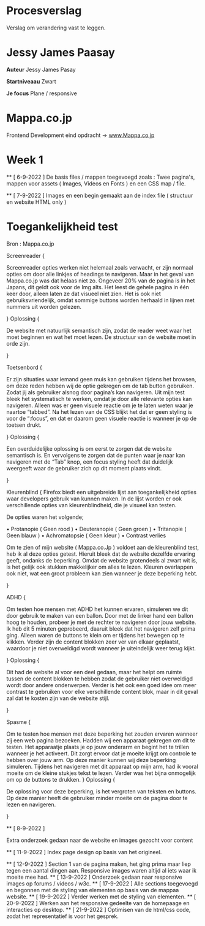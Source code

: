 # Procesverslag


Verslag om verandering vast te leggen.

# Jessy James Paasay

**Auteur**
Jessy James Pasay

**Startniveaau**
Zwart

**Je focus**
Plane / responsive

# Mappa.co.jp

Frontend Development eind opdracht -> www.Mappa.co.jp


# Week 1

** [ 6-9-2022 ]
De basis files / mappen toegevoegd zoals : Twee pagina's, mappen voor assets ( Images, Videos en Fonts ) en een CSS map / file.

** [ 7-9-2022 ]
Images en een begin gemaakt aan de index file ( structuur en website HTML only )

# Toegankelijkheid  test
Bron : Mappa.co.jp
 
Screenreader { 

Screenreader opties werken niet helemaal zoals verwacht, er zijn normaal opties om door alle linkjes of headings te navigeren. Maar in het geval van Mappa.co.jp was dat helaas niet zo. 
Ongeveer 20% van de pagina is in het Japans, dit geldt ook voor de Img alts. Het leest de gehele pagina in één keer door, alleen laten ze dat visueel niet zien. Het is ook niet gebruiksvriendelijk, omdat sommige buttons worden herhaald in lijnen met nummers uit worden gelezen. 

}
Oplossing {

De website met natuurlijk semantisch zijn, zodat de reader weet waar het moet beginnen en wat het moet lezen. De structuur van de website moet in orde zijn. 

}


Toetsenbord {

Er zijn situaties waar iemand geen muis kan gebruiken tijdens het browsen,  om deze reden hebben wij de optie gekregen om de tab button gebruiken. Zodat jij als gebruiker alsnog door pagina’s kan navigeren. Uit mijn test bleek het systematisch te werken, omdat je door alle relevante opties kan navigeren. Alleen was er geen visuele reactie om je te laten weten waar je naartoe “tabbed”. Na het lezen van de CSS blijkt het dat er geen styling is voor de “:focus”, en dat er daarom geen visuele reactie is wanneer je op de toetsen drukt.

}
Oplossing {

Een overduidelijke oplossing is om eerst te zorgen dat de website semantisch is. En vervolgens te zorgen dat de punten waar je naar kan navigeren met de “Tab” knop, een focus styling heeft dat duidelijk weergeeft waar de gebruiker zich op dit moment plaats vindt. 

}


Kleurenblind {
Firefox biedt een uitgebreide lijst aan toegankelijkheid opties waar developers gebruik van kunnen maken. In de lijst worden er ook verschillende opties van kleurenblindheid, die je visueel kan testen. 

De opties waren het volgende;

  •	Protanopie ( Geen rood )
  •	Deuteranopie ( Geen groen ) 
  •	Tritanopie ( Geen blauw )
  •	Achromatopsie ( Geen kleur )
  •	Contrast verlies
  
Om te zien of mijn website ( Mappa.co.Jp ) voldoet aan de kleurenblind test, heb ik al deze opties getest. Hieruit bleek dat de website dezelfde ervaring geeft, ondanks de beperking. Omdat de website grotendeels al zwart wit is, is het gelijk ook stukken makkelijker om alles te lezen. Kleuren overlappen ook niet, wat een groot probleem kan zien wanneer je deze beperking hebt.

}

ADHD {

Om testen hoe mensen met ADHD het kunnen ervaren, simuleren we dit door gebruik te maken van een ballon. Door met de linker hand een ballon hoog te houden, probeer je met de rechter te navigeren door jouw website.
Ik heb dit 5 minuten geprobeerd, daaruit bleek dat het navigeren zelf prima ging. Alleen waren de buttons te klein om er tijdens het bewegen op te klikken. Verder zijn de content blokken zeer ver van elkaar geplaatst, waardoor je niet overweldigd wordt wanneer je uiteindelijk weer terug kijkt. 

}
Oplossing {

Dit had de website al voor een deel gedaan, maar het helpt om ruimte tussen de content blokken te hebben zodat de gebruiker niet overweldigd wordt door andere onderwerpen. Verder is het ook een goed idee om meer contrast te gebruiken voor elke verschillende content blok, maar in dit geval zal dat te kosten zijn van de website stijl. 

}

Spasme {

Om te testen hoe mensen met deze beperking het zouden ervaren wanneer zij een web pagina bezoeken. Hadden wij een apparaat gekregen om dit te testen. Het apparaatje plaats je op jouw onderarm en begint het te trillen wanneer je het activeert. Dit zorgt ervoor dat je moeite krijgt om controle te hebben over jouw arm. Op deze manier kunnen wij deze beperking simuleren.
Tijdens het navigeren met dit apparaat op mijn arm, had ik vooral moeite om de kleine stukjes tekst te lezen. Verder was het bijna onmogelijk om op de buttons te drukken.
} 
Oplossing {

De oplossing voor deze beperking, is het vergroten van teksten en buttons. Op deze manier heeft de gebruiker minder moeite om de pagina door te lezen en navigeren.

}

** [ 8-9-2022 ]

Extra onderzoek gedaan naar de website en images gezocht voor content

** [ 11-9-2022 ]
Index page design op basis van het origineel.

** [ 12-9-2022 ]
Section 1 van de pagina maken, het ging prima maar liep tegen een aantal dingen aan. Responsive images waren altijd al iets waar ik moeite mee had.
** [ 13-9-2022 ]
Onderzoek gedaan naar responsive images op forums / videos / w3c.
** [ 17-9-2022 ]
Alle sections toegevoegd en begonnen met de styling van elementen op basis van de mappaa website.
** [ 19-9-2022 ]
Verder werken met de styling van elementen.
** [ 20-9-2022 ]
Werken aan het responsive gedeelte van de homepaage en interacties op desktop.
** [ 21-9-2022 ]
Optimisen van de html/css code, zodat het representatief is voor het gesprek.










